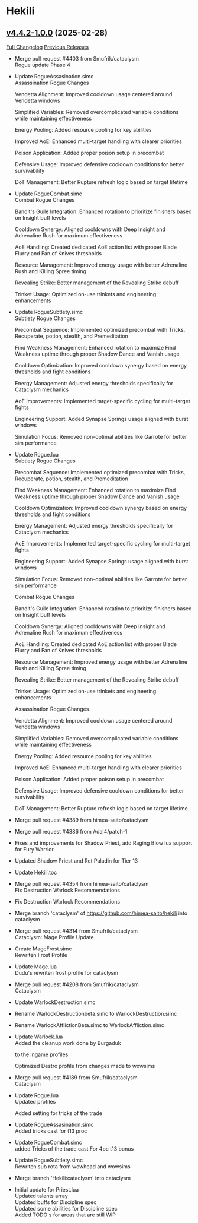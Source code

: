 # Hekili

## [v4.4.2-1.0.0](https://github.com/Hekili/hekili/tree/v4.4.2-1.0.0) (2025-02-28)
[Full Changelog](https://github.com/Hekili/hekili/compare/v4.4.1-1.0...v4.4.2-1.0.0) [Previous Releases](https://github.com/Hekili/hekili/releases)

- Merge pull request #4403 from Smufrik/cataclysm  
    Rogue update Phase 4  
- Update RogueAssasination.simc  
    Assassination Rogue Changes  
    Vendetta Alignment: Improved cooldown usage centered around Vendetta windows  
    Simplified Variables: Removed overcomplicated variable conditions while maintaining effectiveness  
    Energy Pooling: Added resource pooling for key abilities  
    Improved AoE: Enhanced multi-target handling with clearer priorities  
    Poison Application: Added proper poison setup in precombat  
    Defensive Usage: Improved defensive cooldown conditions for better survivability  
    DoT Management: Better Rupture refresh logic based on target lifetime  
- Update RogueCombat.simc  
    Combat Rogue Changes  
    Bandit's Guile Integration: Enhanced rotation to prioritize finishers based on Insight buff levels  
    Cooldown Synergy: Aligned cooldowns with Deep Insight and Adrenaline Rush for maximum effectiveness  
    AoE Handling: Created dedicated AoE action list with proper Blade Flurry and Fan of Knives thresholds  
    Resource Management: Improved energy usage with better Adrenaline Rush and Killing Spree timing  
    Revealing Strike: Better management of the Revealing Strike debuff  
    Trinket Usage: Optimized on-use trinkets and engineering enhancements  
- Update RogueSubtlety.simc  
    Subtlety Rogue Changes  
    Precombat Sequence: Implemented optimized precombat with Tricks, Recuperate, potion, stealth, and Premeditation  
    Find Weakness Management: Enhanced rotation to maximize Find Weakness uptime through proper Shadow Dance and Vanish usage  
    Cooldown Optimization: Improved cooldown synergy based on energy thresholds and fight conditions  
    Energy Management: Adjusted energy thresholds specifically for Cataclysm mechanics  
    AoE Improvements: Implemented target-specific cycling for multi-target fights  
    Engineering Support: Added Synapse Springs usage aligned with burst windows  
    Simulation Focus: Removed non-optimal abilities like Garrote for better sim performance  
- Update Rogue.lua  
    Subtlety Rogue Changes  
    Precombat Sequence: Implemented optimized precombat with Tricks, Recuperate, potion, stealth, and Premeditation  
    Find Weakness Management: Enhanced rotation to maximize Find Weakness uptime through proper Shadow Dance and Vanish usage  
    Cooldown Optimization: Improved cooldown synergy based on energy thresholds and fight conditions  
    Energy Management: Adjusted energy thresholds specifically for Cataclysm mechanics  
    AoE Improvements: Implemented target-specific cycling for multi-target fights  
    Engineering Support: Added Synapse Springs usage aligned with burst windows  
    Simulation Focus: Removed non-optimal abilities like Garrote for better sim performance  
    Combat Rogue Changes  
    Bandit's Guile Integration: Enhanced rotation to prioritize finishers based on Insight buff levels  
    Cooldown Synergy: Aligned cooldowns with Deep Insight and Adrenaline Rush for maximum effectiveness  
    AoE Handling: Created dedicated AoE action list with proper Blade Flurry and Fan of Knives thresholds  
    Resource Management: Improved energy usage with better Adrenaline Rush and Killing Spree timing  
    Revealing Strike: Better management of the Revealing Strike debuff  
    Trinket Usage: Optimized on-use trinkets and engineering enhancements  
    Assassination Rogue Changes  
    Vendetta Alignment: Improved cooldown usage centered around Vendetta windows  
    Simplified Variables: Removed overcomplicated variable conditions while maintaining effectiveness  
    Energy Pooling: Added resource pooling for key abilities  
    Improved AoE: Enhanced multi-target handling with clearer priorities  
    Poison Application: Added proper poison setup in precombat  
    Defensive Usage: Improved defensive cooldown conditions for better survivability  
    DoT Management: Better Rupture refresh logic based on target lifetime  
- Merge pull request #4389 from himea-saito/cataclysm  
- Merge pull request #4386 from Adal4/patch-1  
- Fixes and improvements for Shadow Priest, add Raging Blow lua support for Fury Warrior  
- Updated Shadow Priest and Ret Paladin for Tier 13  
- Update Hekili.toc  
- Merge pull request #4354 from himea-saito/cataclysm  
    Fix Destruction Warlock Recommendations  
- Fix Destruction Warlock Recommendations  
- Merge branch 'cataclysm' of https://github.com/himea-saito/hekili into cataclysm  
- Merge pull request #4314 from Smufrik/cataclysm  
    Cataclysm: Mage Profile Update  
- Create MageFrost.simc  
    Rewriten Frost Profile  
- Update Mage.lua  
    Dudu's rewriten frost profile for cataclysm  
- Merge pull request #4208 from Smufrik/cataclysm  
    Cataclysm  
- Update WarlockDestruction.simc  
- Rename WarlockDestructionbeta.simc to WarlockDestruction.simc  
- Rename WarlockAfflictionBeta.simc to WarlockAffliction.simc  
- Update Warlock.lua  
    Added the cleanup work done by Burgaduk  
    to the ingame profiles  
    Optimized Destro profile from changes made to wowsims  
- Merge pull request #4189 from Smufrik/cataclysm  
    Cataclysm  
- Update Rogue.lua  
    Updated profiles  
    Added setting for tricks of the trade  
- Update RogueAssasination.simc  
    Added tricks cast for t13 proc  
- Update RogueCombat.simc  
    added Tricks of the trade cast For 4pc t13 bonus  
- Update RogueSubtlety.simc  
    Rewriten sub rota from wowhead and wowsims  
- Merge branch 'Hekili:cataclysm' into cataclysm  
- Initial update for Priest.lua  
    Updated talents array  
    Updated buffs for Discipline spec  
    Updated some abilities for Discipline spec  
    Added TODO's for areas that are still WIP  
